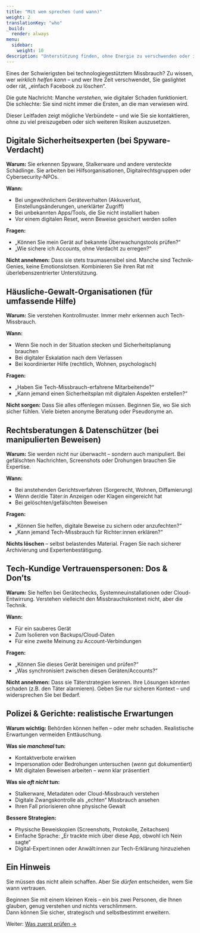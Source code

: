 ```yaml
---
title: "Mit wem sprechen (und wann)"
weight: 2
translationKey: "who"
_build:
  render: always
menu:
  sidebar:
    weight: 10
description: "Unterstützung finden, ohne Energie zu verschwenden oder in Sackgassen zu geraten."
---
```


Eines der Schwierigsten bei technologiegestütztem Missbrauch? Zu wissen, wer *wirklich helfen kann* – und wer Ihre Zeit verschwendet, Sie gaslightet oder rät, „einfach Facebook zu löschen“.

Die gute Nachricht: Manche *verstehen*, wie digitaler Schaden funktioniert. Die schlechte: Sie sind nicht immer die Ersten, an die man verwiesen wird.

Dieser Leitfaden zeigt mögliche Verbündete – und wie Sie sie kontaktieren, ohne zu viel preiszugeben oder sich weiteren Risiken auszusetzen.

## Digitale Sicherheitsexperten (bei Spyware-Verdacht)

**Warum:** Sie erkennen Spyware, Stalkerware und andere versteckte Schädlinge. Sie arbeiten bei Hilfsorganisationen, Digitalrechtsgruppen oder Cybersecurity-NPOs.

**Wann:**

- Bei ungewöhnlichem Geräteverhalten (Akkuverlust, Einstellungsänderungen, unerklärter Zugriff)
- Bei unbekannten Apps/Tools, die Sie nicht installiert haben
- Vor einem digitalen Reset, wenn Beweise gesichert werden sollen

**Fragen:**

- „Können Sie mein Gerät auf bekannte Überwachungstools prüfen?“
- „Wie sichere ich Accounts, ohne Verdacht zu erregen?“

**Nicht annehmen:** Dass sie stets traumasensibel sind. Manche sind Technik-Genies, keine Emotionslotsen. Kombinieren Sie ihren Rat mit überlebenszentrierter Unterstützung.

## Häusliche-Gewalt-Organisationen (für umfassende Hilfe)

**Warum:** Sie verstehen Kontrollmuster. Immer mehr erkennen auch Tech-Missbrauch.

**Wann:**

- Wenn Sie noch in der Situation stecken und Sicherheitsplanung brauchen
- Bei digitaler Eskalation nach dem Verlassen
- Bei koordinierter Hilfe (rechtlich, Wohnen, psychologisch)

**Fragen:**

- „Haben Sie Tech-Missbrauch-erfahrene Mitarbeitende?“
- „Kann jemand einen Sicherheitsplan mit digitalen Aspekten erstellen?“

**Nicht sorgen:** Dass Sie alles offenlegen müssen. Beginnen Sie, wo Sie sich sicher fühlen. Viele bieten anonyme Beratung oder Pseudonyme an.

## Rechtsberatungen & Datenschützer (bei manipulierten Beweisen)

**Warum:** Sie werden nicht nur überwacht – sondern auch manipuliert. Bei gefälschten Nachrichten, Screenshots oder Drohungen brauchen Sie Expertise.

**Wann:**

- Bei anstehenden Gerichtsverfahren (Sorgerecht, Wohnen, Diffamierung)
- Wenn der/die Täter:in Anzeigen oder Klagen eingereicht hat
- Bei gelöschten/gefälschten Beweisen

**Fragen:**

- „Können Sie helfen, digitale Beweise zu sichern oder anzufechten?“
- „Kann jemand Tech-Missbrauch für Richter:innen erklären?“

**Nichts löschen** – selbst belastendes Material. Fragen Sie nach sicherer Archivierung und Expertenbestätigung.

## Tech-Kundige Vertrauenspersonen: Dos & Don’ts

**Warum:** Sie helfen bei Gerätechecks, Systemneuinstallationen oder Cloud-Entwirrung. Verstehen vielleicht den Missbrauchskontext nicht, aber die Technik.

**Wann:**

- Für ein sauberes Gerät
- Zum Isolieren von Backups/Cloud-Daten
- Für eine zweite Meinung zu Account-Verbindungen

**Fragen:**

- „Können Sie dieses Gerät bereinigen und prüfen?“
- „Was synchronisiert zwischen diesen Geräten/Accounts?“

**Nicht annehmen:** Dass sie Täterstrategien kennen. Ihre Lösungen könnten schaden (z.B. den Täter alarmieren). Geben Sie nur sicheren Kontext – und widersprechen Sie bei Bedarf.

## Polizei & Gerichte: realistische Erwartungen

**Warum wichtig:** Behörden können helfen – oder mehr schaden. Realistische Erwartungen vermeiden Enttäuschung.

**Was sie *manchmal* tun:**

- Kontaktverbote erwirken
- Impersonation oder Bedrohungen untersuchen (*wenn* gut dokumentiert)
- Mit digitalen Beweisen arbeiten – *wenn* klar präsentiert

**Was sie *oft nicht* tun:**

- Stalkerware, Metadaten oder Cloud-Missbrauch verstehen
- Digitale Zwangskontrolle als „echten“ Missbrauch ansehen
- Ihren Fall priorisieren ohne physische Gewalt

**Bessere Strategien:**

- Physische Beweiskopien (Screenshots, Protokolle, Zeitachsen)
- Einfache Sprache: „Er trackte mich über diese App, obwohl ich Nein sagte“
- Digital-Expert:innen oder Anwält:innen zur Tech-Erklärung hinzuziehen

## Ein Hinweis

Sie müssen das nicht allein schaffen. Aber Sie *dürfen* entscheiden, wem Sie wann vertrauen.

Beginnen Sie mit einem kleinen Kreis – ein bis zwei Personen, die Ihnen glauben, genug verstehen und nichts verschlimmern.  
Dann können Sie sicher, strategisch und selbstbestimmt erweitern.

Weiter: [Was zuerst prüfen →](/docs/take-back-power/what)
